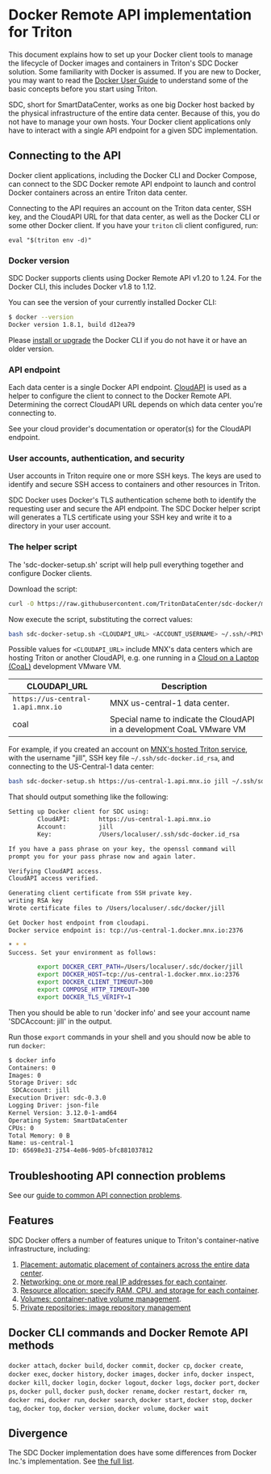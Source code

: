 <!-- markdownlint-disable code-block-style -->

# Docker Remote API implementation for Triton

This document explains how to set up your Docker client tools to manage the
lifecycle of Docker images and containers in Triton's SDC Docker solution.
Some familiarity with Docker is assumed. If you are new to Docker, you
may want to read the [Docker User Guide](https://docs.docker.com/engine/userguide/)
to understand some of the basic concepts before you start using Triton.

SDC, short for SmartDataCenter, works as one big Docker host backed by
the physical infrastructure of the entire data center. Because of this, you
do not have to manage your own hosts. Your Docker client applications only
have to interact with a single API endpoint for a given SDC implementation.

## Connecting to the API

Docker client applications, including the Docker CLI and Docker Compose, can connect to the SDC Docker remote API endpoint to launch and control Docker containers across an entire Triton data center.

Connecting to the API requires an account on the Triton data center, SSH key, and the CloudAPI URL for that data center, as well as the Docker CLI or some other Docker client. If you have your `triton` cli client configured, run:

    eval "$(triton env -d)"

### Docker version

SDC Docker supports clients using Docker Remote API v1.20 to 1.24. For the Docker CLI, this includes Docker v1.8 to 1.12.

You can see the version of your currently installed Docker CLI:

```bash
$ docker --version
Docker version 1.8.1, build d12ea79
```

Please [install or upgrade](https://docs.docker.com/installation/#installation) the Docker CLI if you do not have it or have an older version.

### API endpoint

Each data center is a single Docker API endpoint. [CloudAPI](https://apidocs.tritondatacenter.com/cloudapi/) is used as a helper to configure the client to connect to the Docker Remote API. Determining the correct CloudAPI URL depends on which data center you're connecting to.

See your cloud provider's documentation or operator(s) for the CloudAPI endpoint.

### User accounts, authentication, and security

User accounts in Triton require one or more SSH keys. The keys are used to identify and secure SSH access to containers and other resources in Triton.

SDC Docker uses Docker's TLS authentication scheme both to identify the requesting user and secure the API endpoint. The SDC Docker helper script will generates a TLS certificate using your SSH key and write it to a directory in your user account.

### The helper script

The 'sdc-docker-setup.sh' script will help pull everything together and configure Docker clients.

Download the script:

```bash
curl -O https://raw.githubusercontent.com/TritonDataCenter/sdc-docker/master/tools/sdc-docker-setup.sh
```

Now execute the script, substituting the correct values:

```bash
bash sdc-docker-setup.sh <CLOUDAPI_URL> <ACCOUNT_USERNAME> ~/.ssh/<PRIVATE_KEY_FILE>
```

Possible values for `<CLOUDAPI_URL>` include MNX's data centers
which are hosting Triton or another CloudAPI, e.g. one running in a [Cloud on a
Laptop (CoaL)](https://github.com/TritonDataCenter/triton#cloud-on-a-laptop-coal) development
VMware VM.

| CLOUDAPI_URL | Description |
| ------------ | ----------- |
| `https://us-central-1.api.mnx.io` | MNX us-central-1 data center. |
| coal | Special name to indicate the CloudAPI in a development CoaL VMware VM |

For example, if you created an account on
[MNX's hosted Triton service](https://my.mnx.io), with the
username "jill", SSH key file `~/.ssh/sdc-docker.id_rsa`, and connecting to the
US-Central-1 data center:

```bash
bash sdc-docker-setup.sh https://us-central-1.api.mnx.io jill ~/.ssh/sdc-docker.id_rsa
```

That should output something like the following:

```bash
Setting up Docker client for SDC using:
        CloudAPI:        https://us-central-1.api.mnx.io
        Account:         jill
        Key:             /Users/localuser/.ssh/sdc-docker.id_rsa

If you have a pass phrase on your key, the openssl command will
prompt you for your pass phrase now and again later.

Verifying CloudAPI access.
CloudAPI access verified.

Generating client certificate from SSH private key.
writing RSA key
Wrote certificate files to /Users/localuser/.sdc/docker/jill

Get Docker host endpoint from cloudapi.
Docker service endpoint is: tcp://us-central-1.docker.mnx.io:2376

* * *
Success. Set your environment as follows:

        export DOCKER_CERT_PATH=/Users/localuser/.sdc/docker/jill
        export DOCKER_HOST=tcp://us-central-1.docker.mnx.io:2376
        export DOCKER_CLIENT_TIMEOUT=300
        export COMPOSE_HTTP_TIMEOUT=300
        export DOCKER_TLS_VERIFY=1
```

Then you should be able to run 'docker info' and see your account
name 'SDCAccount: jill' in the output.

Run those `export` commands in your shell and you should now be able to
run `docker`:

```bash
$ docker info
Containers: 0
Images: 0
Storage Driver: sdc
 SDCAccount: jill
Execution Driver: sdc-0.3.0
Logging Driver: json-file
Kernel Version: 3.12.0-1-amd64
Operating System: SmartDataCenter
CPUs: 0
Total Memory: 0 B
Name: us-central-1
ID: 65698e31-2754-4e86-9d05-bfc881037812
```

## Troubleshooting API connection problems

See our [guide to common API connection problems](./troubleshooting.md).

## Features

SDC Docker offers a number of features unique to Triton's container-native infrastructure, including:

1. [Placement: automatic placement of containers across the entire data center](features/placement.md).
1. [Networking: one or more real IP addresses for each container](features/networks.md).
1. [Resource allocation: specify RAM, CPU, and storage for each container](features/resources.md).
1. [Volumes: container-native volume management](features/volumes.md).
1. [Private repositories: image repository management](features/repos.md)

## Docker CLI commands and Docker Remote API methods

`docker attach`, `docker build`, `docker commit`, `docker cp`, `docker create`,
`docker exec`, `docker history`, `docker images`, `docker info`, `docker inspect`,
`docker kill`, `docker login`, `docker logout`, `docker logs`, `docker port`,
`docker ps`, `docker pull`, `docker push`, `docker rename`, `docker restart`,
`docker rm`, `docker rmi`, `docker run`, `docker search`, `docker start`,
`docker stop`, `docker tag`, `docker top`, `docker version`, `docker volume`,
`docker wait`

## Divergence

The SDC Docker implementation does have some differences from Docker Inc.'s implementation. See [the full list](divergence.md).
